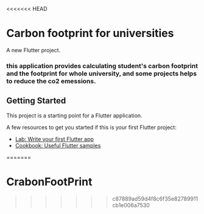 <<<<<<< HEAD
# Carbon footprint for universities


A new Flutter project.
### this application provides calculating student's carbon footprint and the footprint for whole university, and some projects helps to reduce the co2 emessions. 

## Getting Started

This project is a starting point for a Flutter application.

A few resources to get you started if this is your first Flutter project:

- [Lab: Write your first Flutter app](https://docs.flutter.dev/get-started/codelab)
- [Cookbook: Useful Flutter samples](https://docs.flutter.dev/cookbook)


=======
# CrabonFootPrint
>>>>>>> c87889ad59d4f8c6f35e82789911cb1e006a7530
